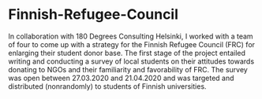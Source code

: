 # Finnish-Refugee-Council
In collaboration with 180 Degrees Consulting Helsinki, I worked with a team of four to come up with a strategy for the Finnish Refugee Council (FRC) for enlarging their student donor base. The first stage of the project entailed writing and conducting a survey of local students on their attitudes towards donating to NGOs and their familiarity and favorability of FRC. The survey was open between 27.03.2020 and 21.04.2020 and was targeted and distributed (nonrandomly) to students of Finnish universities.
